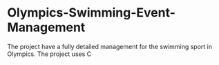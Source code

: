 # Olympics-Swimming-Event-Management
The project have a fully detailed management for the swimming sport in Olympics. The project uses C
